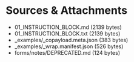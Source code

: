 # Sources & Attachments
- 01_INSTRUCTION_BLOCK.md (2139 bytes)
- 01_INSTRUCTION_BLOCK.txt (2139 bytes)
- _examples/_copayload.meta.json (383 bytes)
- _examples/_wrap.manifest.json (526 bytes)
- forms/notes/DEPRECATED.md (124 bytes)

